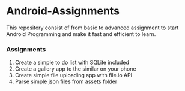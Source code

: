 # Android-Assignments
This repository consist of from basic to advanced assignment to start Android Programming and make it fast and efficient to learn.

### Assignments
1. Create a simple to do list with SQLite included
2. Create a gallery app to the similar on your phone
3. Create simple file uploading app with file.io API
4. Parse simple json files from assets folder
